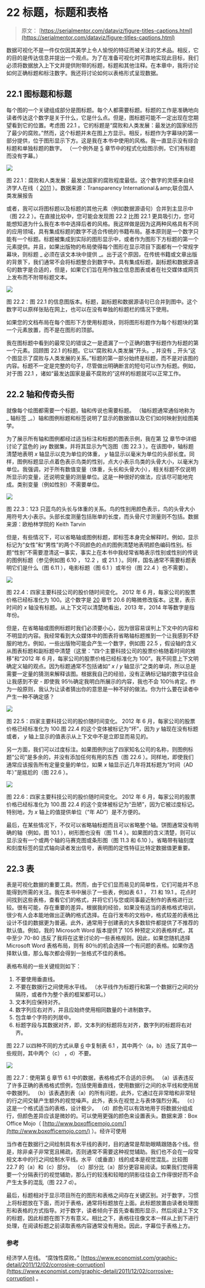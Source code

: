 # 22 标题，标题和表格

> 原文： [https://serialmentor.com/dataviz/figure-titles-captions.html](https://serialmentor.com/dataviz/figure-titles-captions.html)

数据可视化不是一件仅仅因其美学上令人愉悦的特征而被关注的艺术品。相反，它的目的是传达信息并提出一个观点。为了在准备可视化时可靠地实现此目标，我们必须将数据放入上下文并提供附带的标题，标题和其他注释。在本章中，我将讨论如何正确标题和标注数字。我还将讨论如何以表格形式呈现数据。

## 22.1 图标题和标题

每个图的一个关键组成部分是图标题。每个人都需要标题。标题的工作是准确地向读者传达这个数字是关于什么，它是什么点。但是，图标题可能不一定出现在您期望看到它的位置。考虑图 22.1 。它的标题是“腐败和人类发展：最发达的国家经历了最少的腐败。”然而，这个标题并未在图上方显示。相反，标题作为字幕块的第一部分提供，位于图形显示下方。这是我在本书中使用的风格。我一直显示没有综合标题和单独标题的数字。 （一个例外是 [5](directory-of-visualizations.html#directory-of-visualizations) 章节中的程式化绘图示例，它们有标题而没有字幕。）

![](img/b1ac40846abe87e7e818f860d22efb27.jpg)

图 22.1：腐败和人类发展：最发达国家的腐败程度最低。这个数字的灵感来自经济学人在线（ [2011](#ref-Economist-corruption) ）。数据来源：Transparency International＆amp;联合国人类发展报告

或者，我可以将图标题以及标题的其他元素（例如数据源语句）合并到主显示中（图 22.2 ）。在直接比较中，您可能会发现图 22.2 比图 22.1 更具吸引力，您可能想知道为什么我在本书中选择后者的风格。我这样做是因为这两种风格具有不同的应用领域，具有集成标题的数字不适合传统的书籍布局。基本原则是一个数字只能有一个标题。标题被集成到实际的图形显示中，或者作为图形下方标题的第一个元素提供。并且，如果出版物的布局使得每个图形在显示项目下面都有一个常规字幕块，则标题 _ 必须在该文本块中提供 _。出于这个原因，在传统书籍或文章出版的背景下，我们通常不会将标题整合到数字中。具有集成标题，副标题和数据源语句的数字是合适的，但是，如果它们旨在用作独立信息图表或者在社交媒体或网页上发布而不附带标题文本。

![](img/b033ea183f421173894738328128dff3.jpg)

图 22.2：图 22.1 的信息图版本。标题，副标题和数据源语句已合并到图中。这个数字可以原样张贴在网上，也可以在没有单独的标题栏的情况下使用。

如果您的文档布局在每个图形下方使用标题块，则将图形标题作为每个标题块的第一个元素放置，而不是在图形的顶部。

我在图标题中看到的最常见的错误之一是遗漏了一个正确的数字标题作为标题的第一个元素。回顾图 22.1 的标题。它以“腐败和人类发展”开头。_ 并没有 _ 开头“这个图显示了腐败与人类发展的关系。”标题的第一部分始终是标题，而不是对该图的内容。标题不一定是完整的句子，尽管做出明确断言的短句可以作为标题。例如，对于图 22.1 ，诸如“最发达国家是最不腐败的”这样的标题就可以正常工作。

## 22.2 轴和传奇头衔

就像每个绘图都需要一个标题，轴和传说也需要标题。 （轴标题通常通俗地称为 _ 轴标签 _。）轴和图例标题和标签说明了显示的数据值以及它们如何映射到绘图美学。

为了展示所有轴和图例都经过适当标注和标题的图表示例，我在第 [12](visualizing-associations.html#visualizing-associations) 章节中详细讨论了蓝色的 jay 数据集，并将其显示为气泡图（图 22.3 ）。在该图中，轴标题清楚地表明 *x* 轴显示以克为单位的体重， *y* 轴显示以毫米为单位的头部长度。同样，图例标题显示点着色表示鸟类的性别，点大小表示鸟类的头骨大小，以毫米为单位。我强调，对于所有数值变量（体重，头长和头骨大小），相关标题不仅说明所显示的变量，还说明变量的测量单位。这是一种很好的做法，应该尽可能地完成。类别变量（例如性别）不需要单位。

![](img/e154f6a3229c86a28111043f4cfc784a.jpg)

图 22.3：123 只蓝鸟的头长与体重的关系。鸟的性别用颜色表示，鸟的头骨大小用符号大小表示。头部长度测量包括账单的长度，而头骨尺寸测量则不包括。数据来源：欧柏林学院的 Keith Tarvin

但是，有些情况下，可以省略轴或图例标题，即标签本身完全解释时。例如，显示标记为“女性”和“男性”的两个不同颜色的点的图例清楚地表明颜色编码性别。标题“性别”不需要澄清这一事实，事实上在本书中我经常省略表示性别或性别的传说的图例标题（参见例如图 6.10 ， 12.2 ，或 21.1 ）。同样，国名通常不需要标题表明它们是什么（图 6.11 ），电影标题（图 6.1 ）或年份（图 22.4 ）也不需要）。

![](img/6242b71901efdc537bd6b60c368d6974.jpg)

图 22.4：四家主要科技公司的股价随时间变化。 2012 年 6 月，每家公司的股票价格已经标准化为 100。这个数字是 [20](redundant-coding.html#redundant-coding) 章节 20.6 的略微修改版本。这里，表示时间的 *x* 轴没有标题。从上下文可以清楚地看出，2013 年，2014 年等数字是指年份。

但是，在省略轴或图例标题时我们必须要小心，因为很容易误判上下文中的内容和不明显的内容。我经常看到大众媒体中的图表将省略轴标题推到一个让我感到不舒服的地方。例如，一些出版物可能会产生一个数字，例如图 22.5 ，假设轴的含义从图表标题和副标题中清楚（这里：“四个主要科技公司的股票价格随着时间的推移”和“2012 年 6 月，每家公司的股票价格已经标准化为 100”。我不同意上下文明确定义轴的观点。因为标题通常不包括诸如“ *x* / *y* 轴显示”之类的单词，所以总是需要一定量的猜测来解释该图。根据我自己的经验，没有正确标记轴的数字往往会让我感到不安 - 即使我 95％确定我明白所展示的内容，我也不会 100％肯定。作为一般原则，我认为让读者猜出你的意思是一种不好的做法。你为什么要在读者中产生一种不确定感？

![](img/f314ecdfcd25b4ebb0c8523cc1ead771.jpg)

图 22.5：四家主要科技公司的股价随时间变化。 2012 年 6 月，每家公司的股票价格已经标准化为 100.图 22.4 的这个变体被标记为“坏”，因为 *y* 轴现在没有标题或者， *y* 轴上显示的值表示从上下文中不是立即显而易见的。

另一方面，我们可以过度标注。如果图例列出了四家知名公司的名称，则图例标题“公司”是多余的，并没有添加任何有用的东西（图 22.6 ）。同样地，即使我们通常应该报告所有定量变量的单位，如果 *x* 轴显示近几年将其标题为“时间（AD 年）”是尴尬的（图 22.6 ）。

![](img/c66f463634165f7e8d486ce6d6bc0d99.jpg)

图 22.6：四家主要科技公司的股价随时间变化。 2012 年 6 月，每家公司的股票价格已经标准化为 100.图 22.4 的这个变体被标记为“丑陋”，因为它被过度标记。特别地，为 *x* 轴上的值提供单位（“年 AD”）是不方便的。

最后，在某些情况下，不仅可以省略轴标题而且可以省略整个轴。饼图通常没有明确的轴（例如，图 10.1 ），树形图也没有（图 11.4 ）。如果图的含义清楚，则可以显示没有一个或两个轴的马赛克图或条形图（图 11.3 和 6.10 ）。省略带有轴刻度和刻度标签的显式轴向读者发出信号，表明图的定性特征比特定数据值更重要。

## 22.3 表

表是可视化数据的重要工具。然而，由于它们显而易见的简单性，它们可能并不总能得到所需的关注。我在本书中展示了一些表，例如表 6.1 ， 7.1 和 19.1 。花点时间找到这些表格，查看它们的格式，并将它们与您或同事最近制作的表格进行比较。很有可能，存在重要的差异。根据我的经验，如果没有适当的表格格式培训，很少有人会本能地做出正确的格式选择。在自行发布的文档中，格式较差的表格比设计不佳的数据更为普遍。此外，通常用于创建表的大多数软件都提供了不推荐的默认值。例如，我的 Microsoft Word 版本提供了 105 种预定义的表格样式，其中至少 70-80 违反了我将在这里讨论的一些表格规则。因此，如果您随机选择 Microsoft Word 表格布局，则有 80％的机会选择一个有问题的表格。如果你选择默认值，那么每次都会得到一张格式不佳的表格。

表格布局的一些关键规则如下：

1.  不要使用垂直线。
2.  不要在数据行之间使用水平线。 （水平线作为标题行和第一个数据行之间的分隔符，或者作为整个表的框架都可以。）
3.  文本列应保持对齐。
4.  数字列应右对齐，并且应始终使用相同数量的十进制数字。
5.  包含单个字符的列居中。
6.  标题字段与其数据对齐，即，文本列的标题将左对齐，数字列的标题将右对齐。

图 22.7 以四种不同的方式从章 [6](visualizing-amounts.html#visualizing-amounts) 中复制表 6.1 ，其中两个（a，b）违反了其中一些规则，其中两个（c） ，d）不要。

![](img/61f0f5a51bb2d3d070d4ff073d727874.jpg)

图 22.7：使用第 [6](visualizing-amounts.html#visualizing-amounts) 章节 6.1 中的数据，表格格式不合适的示例。 （a）该表违反了许多正确的表格格式惯例，包括使用垂直线，使用数据行之间的水平线和使用居中数据列。 （b）该表遇到表（a）的所有问题，此外，它通过在非常暗和非常轻的行之间交替产生额外的视觉噪声。此外，表头在视觉上与表体强烈分离。 （c）这是一个格式适当的表格，设计极少。 （d）颜色可以有效地用于将数据分组成行，但颜色差异应该是微妙的。可以使用更强的颜色来设置表头。数据来源：Box Office Mojo（ [http://www.boxofficemojo.com/](http://www.boxofficemojo.com/) ）。经许可使用

当作者在数据行之间绘制具有水平线的表时，目的通常是帮助眼睛跟随各个线。但是，除非桌子非常宽且稀疏，否则通常不需要这种视觉辅助。我们也不会在一段常规文本中的行之间绘制水平线。水平（或垂直）线的成本是视觉混乱。比较图 22.7 的（a）和（c）部分。 （c）部分比（a）部分更容易阅读。如果我们觉得需要一个分隔表行的视觉辅助，那么行的较浅和较暗的阴影往往会工作得很好而不会产生太多的混乱（图 22.7 d）。

最后，标题相对于显示项目所在的图形和表格之间存在关键区别。对于数字，习惯上将标题放在下面，而对于表格，通常将标题放在上面。此标题放置由读者处理图形和表格的方式指导。对于数字，读者倾向于首先查看图形显示，然后阅读上下文的标题，因此标题在图下方有意义。相比之下，表格往往像文本一样从上到下进行处理，在阅读标题之前读取表格内容通常没有用处。因此，字幕位于表格上方。

### 参考

经济学人在线。 “腐蚀性腐败。” [https://www.economist.com/graphic-detail/2011/12/02/corrosive-corruption](https://www.economist.com/graphic-detail/2011/12/02/corrosive-corruption) 。